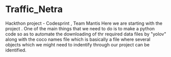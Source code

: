 # Traffic_Netra
Hackthon project - Codesprint , Team Mantis
Here we are starting with the project .
One of the main things that we need to do is to make a python code so as to automate the downloading of thr required data files by "yolov" along with the coco names file which is basically a file where several objects which we might need to indentify through our project can be identified.
